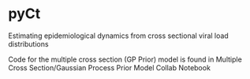 # pyCt
Estimating epidemiological dynamics from cross sectional viral load distributions

Code for the multiple cross section (GP Prior) model is found in Multiple Cross Section/Gaussian Process Prior Model Collab Notebook
